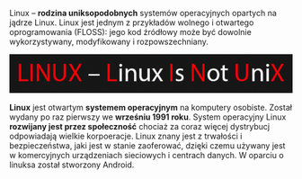 Linux – **rodzina uniksopodobnych** systemów operacyjnych opartych na jądrze Linux. Linux jest jednym z przykładów wolnego i otwartego oprogramowania (FLOSS): jego kod źródłowy może być dowolnie wykorzystywany, modyfikowany i rozpowszechniany.

![Anagram](/grafiki/1_01_1_linux_anagram.png)


**Linux** jest otwartym **systemem operacyjnym** na komputery osobiste. Został wydany po raz pierwszy we **wrześniu 1991 roku**.  System operacyjny Linux **rozwijany jest przez społeczność** chociaż za coraz więcej dystrybucj odpowiadają wielkie korpoeracje. Linux znany jest z trwałości i bezpieczeństwa, jaki jest w stanie zaoferować, dzięki czemu używany jest w komercyjnych urządzeniach sieciowych i centrach danych. W oparciu o linuksa został stworzony Android. 